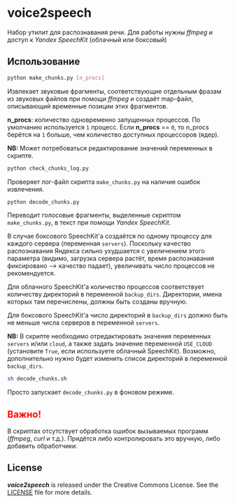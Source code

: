 # voice2speech

Набор утилит для распознавания речи. Для работы нужны *ffmpeg* и доступ к
*Yandex SpeechKit* (облачный или боксовый)

## Использование

```sh
python make_chunks.py [n_procs]
```
Извлекает звуковые фрагменты, соответствующие отдельным фразам из звуковых
файлов при помощи *ffmpeg* и создаёт map-файл, описывающий временные позиции
этих фрагментов.

**n_procs**: количество одновременно запущенных процессов. По умолчанию
используется `1` процесс. Если **n_procs** == `0`, то n_procs берётся на `1`
больше, чем количество доступных процессоров (ядер).

**NB:** Может потребоваться редактирование значений переменных в скрипте.

```sh
python check_chunks_log.py
```
Проверяет лог-файл скрипта `make_chunks.py` на наличие ошибок извлечения.

```sh
python decode_chunks.py
```
Переводит голосовые фрагменты, выделенные скриптом `make_chunks.py`, в текст
при помощи *Yandex SpeechKit*.

В случае боксового SpeechKit'а создаётся по одному процессу для каждого
сервера (переменная `servers`). Поскольку качество распознавания Яндекса
сильно ухудшается с увеличением этого параметра (видимо, загрузка сервера
растёт, время распознавания фиксировано --> качество падает), увеличивать
число процессов не рекомендуется.

Для облачного SpeechKit'а количество процессов соответствует количеству
директорий в переменной `backup_dirs`. Директории, имена которых там
перечислены, должны быть созданы вручную.

Для боксового SpeechKit'а число директорий в `backup_dirs` должно быть не
меньше числа серверов в переменной `servers`.

**NB:** В скрипте необходимо отредактировать значения переменных `servers`
и/или `cloud`, а также задать значение переменной `USE_CLOUD` (установите
`True`, если используете облачный SpeechKit). Возможно, дополнительно нужно
будет изменить список директорий в переменной `backup_dirs`.

```sh
sh decode_chunks.sh
```
Просто запускает `decode_chunks.py` в фоновом режиме.

## <span style="color: red">Важно!</span>

В скриптах отсутствует обработка ошибок вызываемых программ (*ffmpeg*, *curl*
и т.д.). Придётся либо контролировать это вручную, либо добавить обработчики.

## License

***voice2speech*** is released under the Creative Commons License. See the
[LICENSE](https://github.com/fostroll/voice2speech/blob/master/LICENSE) file
for more details.
